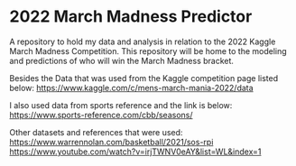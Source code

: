 # 2022 March Madness Predictor
 A repository to hold my data and analysis in relation to the 2022 Kaggle March Madness Competition. This repository will be home to the modeling and predictions of who will win the March Madness bracket.

Besides the Data that was used from the Kaggle competition page listed below:
https://www.kaggle.com/c/mens-march-mania-2022/data


I also used data from sports reference and the link is below:
https://www.sports-reference.com/cbb/seasons/

Other datasets and references that were used:
https://www.warrennolan.com/basketball/2021/sos-rpi
https://www.youtube.com/watch?v=irjTWNV0eAY&list=WL&index=1



